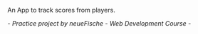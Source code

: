 An App to track scores from players.

_- Practice project by neueFische - Web Development Course -_
